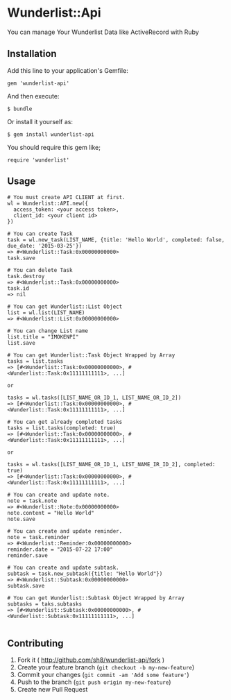# Wunderlist::Api

You can manage Your Wunderlist Data like ActiveRecord with Ruby

## Installation

Add this line to your application's Gemfile:

    gem 'wunderlist-api'

And then execute:

    $ bundle

Or install it yourself as:

    $ gem install wunderlist-api

You should require this gem like;

```
require 'wunderlist'
```

## Usage

```
# You must create API CLIENT at first.
wl = Wunderlist::API.new({
  access_token: <your access token>,
  client_id: <your client id>
})

# You can create Task
task = wl.new_task(LIST_NAME, {title: 'Hello World', completed: false, due_date: '2015-03-25'})
=> #<Wunderlist::Task:0x00000000000>
task.save

# You can delete Task
task.destroy
=> #<Wunderlist::Task:0x00000000000>
task.id
=> nil

# You can get Wunderlist::List Object
list = wl.list(LIST_NAME)
=> #<Wunderlist::List:0x00000000000>

# You can change List name
list.title = "IMOKENPI"
list.save

# You can get Wunderlist::Task Object Wrapped by Array
tasks = list.tasks
=> [#<Wunderlist::Task:0x00000000000>, #<Wunderlist::Task:0x11111111111>, ...]

or

tasks = wl.tasks([LIST_NAME_OR_ID_1, LIST_NAME_OR_ID_2])
=> [#<Wunderlist::Task:0x00000000000>, #<Wunderlist::Task:0x11111111111>, ...]

# You can get already completed tasks
tasks = list.tasks(completed: true)
=> [#<Wunderlist::Task:0x00000000000>, #<Wunderlist::Task:0x11111111111>, ...]

or

tasks = wl.tasks([LIST_NAME_OR_ID_1, LIST_NAME_IR_ID_2], completed: true)
=> [#<Wunderlist::Task:0x00000000000>, #<Wunderlist::Task:0x11111111111>, ...]

# You can create and update note.
note = task.note
=> #<Wunderlist::Note:0x00000000000>
note.content = "Hello World"
note.save

# You can create and update reminder.
note = task.reminder
=> #<Wunderlist::Reminder:0x00000000000>
reminder.date = "2015-07-22 17:00"
reminder.save

# You can create and update subtask.
subtask = task.new_subtask({title: "Hello World"})
=> #<Wunderlist::Subtask:0x00000000000>
subtask.save

# You can get Wunderlist::Subtask Object Wrapped by Array
subtasks = taks.subtasks
=> [#<Wunderlist::Subtask:0x00000000000>, #<Wunderlist::Subtask:0x11111111111>, ...]


```

## Contributing

1. Fork it ( http://github.com/sh8/wunderlist-api/fork )
2. Create your feature branch (`git checkout -b my-new-feature`)
3. Commit your changes (`git commit -am 'Add some feature'`)
4. Push to the branch (`git push origin my-new-feature`)
5. Create new Pull Request
